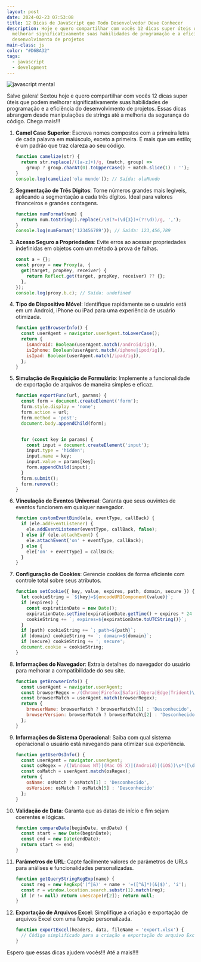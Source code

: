 ```yaml
---
layout: post
date: 2024-02-23 07:53:08
title: 12 Dicas de JavaScript que Todo Desenvolvedor Deve Conhecer
description: Hoje e quero compartilhar com vocês 12 dicas super úteis que podem
  melhorar significativamente suas habilidades de programação e a eficiência do
  desenvolvimento de projetos
main-class: js
color: "#D6BA32"
tags:
  - javascript
  - development
---
```

![javascript mental](/assets/img/eok1jcbxeai0xui.jpg "javascript mental")

Salve galera! Sextou hoje e quero compartilhar com vocês 12 dicas super úteis que podem melhorar significativamente suas habilidades de programação e a eficiência do desenvolvimento de projetos. Essas dicas abrangem desde manipulações de strings até a melhoria da segurança do código. Chega mais!!!

1. **Camel Case Superior**: Escreva nomes compostos com a primeira letra de cada palavra em maiúsculo, exceto a primeira. É mais que um estilo; é um padrão que traz clareza ao seu código.

   ```javascript
   function camelize(str) {
     return str.replace(/([a-z]+)/g, (match, group) => 
       group ? group.charAt(0).toUpperCase() + match.slice(1) : '');
   }
   console.log(camelize('ola mundo')); // Saída: olaMundo
   ```
2. **Segmentação de Três Dígitos**: Torne números grandes mais legíveis, aplicando a segmentação a cada três dígitos. Ideal para valores financeiros e grandes contagens.

   ```javascript
   function numFormat(num) {
     return num.toString().replace(/\B(?=(\d{3})+(?!\d))/g, ',');
   }
   console.log(numFormat('123456789')); // Saída: 123,456,789
   ```
3. **Acesso Seguro a Propriedades**: Evite erros ao acessar propriedades indefinidas em objetos com um método à prova de falhas.

   ```javascript
   const a = {};
   const proxy = new Proxy(a, {
     get(target, propKey, receiver) {
       return Reflect.get(target, propKey, receiver) ?? {};
     },
   });
   console.log(proxy.b.c); // Saída: undefined
   ```
4. **Tipo de Dispositivo Móvel**: Identifique rapidamente se o usuário está em um Android, iPhone ou iPad para uma experiência de usuário otimizada.

   ```javascript
   function getBrowserInfo() {
     const userAgent = navigator.userAgent.toLowerCase();
     return {
       isAndroid: Boolean(userAgent.match(/android/ig)),
       isIphone: Boolean(userAgent.match(/iphone|ipod/ig)),
       isIpad: Boolean(userAgent.match(/ipad/ig)),
     };
   }
   ```
5. **Simulação de Requisição de Formulário**: Implemente a funcionalidade de exportação de arquivos de maneira simples e eficaz.

   ```javascript
   function exportFunc(url, params) {
     const form = document.createElement('form');
     form.style.display = 'none';
     form.action = url;
     form.method = 'post';
     document.body.appendChild(form);


     for (const key in params) {
       const input = document.createElement('input');
       input.type = 'hidden';
       input.name = key;
       input.value = params[key];
       form.appendChild(input);
     }
     form.submit();
     form.remove();
   }
   ```
6. **Vinculação de Eventos Universal**: Garanta que seus ouvintes de eventos funcionem em qualquer navegador.

   ```javascript
   function customEventBind(ele, eventType, callBack) {
     if (ele.addEventListener) {
       ele.addEventListener(eventType, callBack, false);
     } else if (ele.attachEvent) {
       ele.attachEvent('on' + eventType, callBack);
     } else {
       ele['on' + eventType] = callBack;
     }
   }
   ```
7. **Configuração de Cookies**: Gerencie cookies de forma eficiente com controle total sobre seus atributos.

   ```javascript
   function setCookie({ key, value, expires, path, domain, secure }) {
     let cookieString = `${key}=${encodeURIComponent(value)}`;
     if (expires) {
       const expirationDate = new Date();
       expirationDate.setTime(expirationDate.getTime() + expires * 24 * 60 * 60 * 1000);
       cookieString += `; expires=${expirationDate.toUTCString()}`;
     }
     if (path) cookieString += `; path=${path}`;
     if (domain) cookieString += `; domain=${domain}`;
     if (secure) cookieString += '; secure';
     document.cookie = cookieString;
   }
   ```
8. **Informações do Navegador**: Extraia detalhes do navegador do usuário para melhorar a compatibilidade do seu site.

   ```javascript
   function getBrowserInfo() {
     const userAgent = navigator.userAgent;
     const browserRegex = /(Chrome|Firefox|Safari|Opera|Edge|Trident)\[/ ]?(\d+)/;
     const browserMatch = userAgent.match(browserRegex);
     return {
       browserName: browserMatch ? browserMatch\[1] : 'Desconhecido',
       browserVersion: browserMatch ? browserMatch\[2] : 'Desconhecido'
     };
   }
   ```
9. **Informações do Sistema Operacional**: Saiba com qual sistema operacional o usuário está navegando para otimizar sua experiência.

   ```javascript
   function getUserOsInfo() {
     const userAgent = navigator.userAgent;
     const osRegex = /((Windows NT)|(Mac OS X)|(Android)|(iOS))\s*([\d._]+)/;
     const osMatch = userAgent.match(osRegex);
     return {
       osName: osMatch ? osMatch[1] : 'Desconhecido',
       osVersion: osMatch ? osMatch[5] : 'Desconhecido'
     };
   }
   ```
10. **Validação de Data**: Garanta que as datas de início e fim sejam coerentes e lógicas.

    ```javascript
    function compareDate(beginDate, endDate) {
      const start = new Date(beginDate);
      const end = new Date(endDate);
      return start <= end;
    }
    ```
11. **Parâmetros de URL**: Capte facilmente valores de parâmetros de URLs para análises e funcionalidades personalizadas.

    ```javascript
    function getQueryStringRegExp(name) {
      const reg = new RegExp('(^|&)' + name + '=([^&]*)(&|$)', 'i');
      const r = window.location.search.substr(1).match(reg);
      if (r != null) return unescape(r[2]); return null;
    }
    ```
12. **Exportação de Arquivos Excel**: Simplifique a criação e exportação de arquivos Excel com uma função personalizada.

    ```javascript
    function exportExcel(headers, data, fileName = 'export.xlsx') {
      // Código simplificado para a criação e exportação do arquivo Excel
    }
    ```

Espero que essas dicas ajudem vocês!!! Até a mais!!!!
